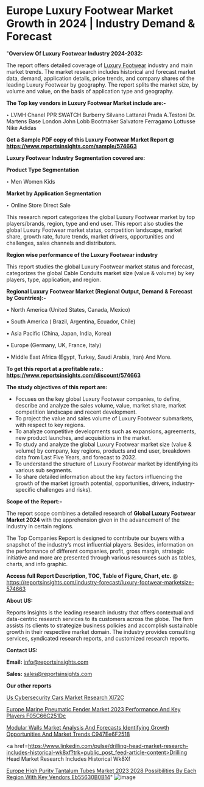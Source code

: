 # Europe Luxury Footwear Market Growth in 2024 | Industry Demand & Forecast

 "<strong>Overview Of Luxury Footwear Industry 2024-2032:</strong>

The report offers detailed coverage of <a href=https://www.reportsinsights.com/sample/574663>Luxury Footwear</a> industry and main market trends. The market research includes historical and forecast market data, demand, application details, price trends, and company shares of the leading Luxury Footwear by geography. The report splits the market size, by volume and value, on the basis of application type and geography.

<strong>The Top key vendors in Luxury Footwear Market include are:- </strong>

‣ LVMH
Chanel
PPR
SWATCH
Burberry
Silvano Lattanzi
Prada
A.Testoni
Dr. Martens
Base London
John Lobb Bootmaker
Salvatore Ferragamo
Lottusse
Nike
Adidas

<strong>Get a Sample PDF copy of this Luxury Footwear Market Report </strong><strong>@ <a href=https://www.reportsinsights.com/sample/574663 style=color:#0000ff;>https://www.reportsinsights.com/sample/574663</a> </strong>

<strong>Luxury Footwear Industry Segmentation covered are:</strong>

<strong>Product Type Segmentation</strong>

‣    Men
Women
Kids

<strong>Market by Application Segmentation</strong>

‣   Online Store
Direct Sale

This research report categorizes the global Luxury Footwear market by top players/brands, region, type and end user. This report also studies the global Luxury Footwear market status, competition landscape, market share, growth rate, future trends, market drivers, opportunities and challenges, sales channels and distributors.

<strong>Region wise performance of the Luxury Footwear industry</strong><strong> </strong>

This report studies the global Luxury Footwear market status and forecast, categorizes the global Cable Conduits market size (value &amp; volume) by key players, type, application, and region. 

<strong>Regional Luxury Footwear Market (Regional Output, Demand &amp; Forecast by Countries):-</strong>

• North America (United States, Canada, Mexico)

• South America ( Brazil, Argentina, Ecuador, Chile)

• Asia Pacific (China, Japan, India, Korea)

• Europe (Germany, UK, France, Italy)

• Middle East Africa (Egypt, Turkey, Saudi Arabia, Iran) And More.

<strong>To get this report at a profitable rate.: <a href=https://www.reportsinsights.com/discount/574663 style=color:#0000ff;>https://www.reportsinsights.com/discount/574663</a></strong>

<strong>The study objectives of this report are:</strong>
<ul>
  <li>Focuses on the key global Luxury Footwear companies, to define, describe and analyze the sales volume, value, market share, market competition landscape and recent development.</li>
  <li>To project the value and sales volume of Luxury Footwear submarkets, with respect to key regions.</li>
  <li>To analyze competitive developments such as expansions, agreements, new product launches, and acquisitions in the market.</li>
  <li>To study and analyze the global Luxury Footwear market size (value &amp; volume) by company, key regions, products and end user, breakdown data from Last Five Years, and forecast to 2032.</li>
  <li>To understand the structure of Luxury Footwear market by identifying its various sub segments.</li>
  <li>To share detailed information about the key factors influencing the growth of the market (growth potential, opportunities, drivers, industry-specific challenges and risks).</li>
</ul>
<strong>Scope of the Report:-</strong><strong> </strong>

The report scope combines a detailed research of <strong>Global Luxury Footwear Market 2024 </strong>with the apprehension given in the advancement of the industry in certain regions.

The Top Companies Report is designed to contribute our buyers with a snapshot of the industry’s most influential players. Besides, information on the performance of different companies, profit, gross margin, strategic initiative and more are presented through various resources such as tables, charts, and info graphic.

<strong>Access full Report Description, TOC, Table of Figure, Chart, etc. </strong>@   <a href=https://reportsinsights.com/industry-forecast/luxury-footwear-marketsize-574663 style=color:#0000ff;>https://reportsinsights.com/industry-forecast/luxury-footwear-marketsize-574663</a>

<strong>About US:</strong>

Reports Insights is the leading research industry that offers contextual and data-centric research services to its customers across the globe. The firm assists its clients to strategize business policies and accomplish sustainable growth in their respective market domain. The industry provides consulting services, syndicated research reports, and customized research reports.

<strong>Contact US:</strong>

<p class=""""><b>Email:</b> <a href=mailto:info@reportsinsights.com>info@reportsinsights.com</a></p>
<p class=""""><b>Sales:</b> <a href=mailto:sales@reportsinsights.com>sales@reportsinsights.com</a></p>

<strong>Our other reports</strong>

<a href=https://www.linkedin.com/pulse/us-cybersecurity-cars-market-research--xl72c/>Us Cybersecurity Cars Market Research  Xl72C</a>

<a href=https://medium.com/@g65914336/europe-marine-pneumatic-fender-market-2023-performance-and-key-players-f05c66c251dc>Europe Marine Pneumatic Fender Market 2023 Performance And Key Players F05C66C251Dc</a>

<a href=https://medium.com/@shindeaaswini6/modular-walls-market-analysis-and-forecasts-identifying-growth-opportunities-and-market-trends-c947ee6f2518>Modular Walls Market Analysis And Forecasts Identifying Growth Opportunities And Market Trends C947Ee6F2518</a>

<a href=https://www.linkedin.com/pulse/drilling-head-market-research-includes-historical-wk8xf?trk=public_post_feed-article-content>Drilling Head Market Research Includes Historical Wk8Xf</a>

<a href=https://medium.com/@nadeemkazi632/europe-high-purity-tantalum-tubes-market-2023-2028-possibilities-by-each-region-with-key-vendors-eb55630b0b14>Europe High Purity Tantalum Tubes Market 2023 2028 Possibilities By Each Region With Key Vendors Eb55630B0B14</a>"
![image](https://github.com/daminid12/RImarketresearch/assets/158430485/0808fcdf-4d95-41aa-8987-e6b2ada716da)

